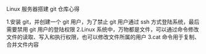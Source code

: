 Linux 服务器搭建 git 仓库心得

1.安装 git，并创建一个 git 用户，为了禁止 git 用户通过 ssh 方式登陆系统，最后需要禁用 git 用户的登陆权限
2.Linux 系统中，万物都是文件，可以通过命令修改文件的读取、写入和执行权限，也可以修改文件所属的用户
3.cat 命令用于复制、合并文件内容
